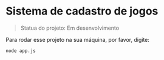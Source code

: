 <h1>Sistema de cadastro de jogos</h1>

> Statua do projeto: Em desenvolvimento

Para rodar esse projeto na sua máquina, por favor, digite:

```
node app.js
```
